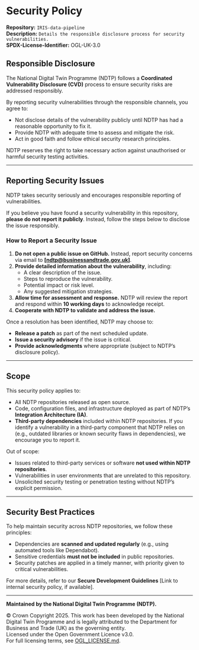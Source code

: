 # Security Policy  

**Repository:** `IRIS-data-pipeline`  
**Description:** `Details the responsible disclosure process for security vulnerabilities.`  
**SPDX-License-Identifier:** OGL-UK-3.0

## Responsible Disclosure  

The National Digital Twin Programme (NDTP) follows a **Coordinated Vulnerability Disclosure (CVD)** process to ensure security risks are addressed responsibly.  

By reporting security vulnerabilities through the responsible channels, you agree to:  
- Not disclose details of the vulnerability publicly until NDTP has had a reasonable opportunity to fix it.  
- Provide NDTP with adequate time to assess and mitigate the risk.  
- Act in good faith and follow ethical security research principles.  

NDTP reserves the right to take necessary action against unauthorised or harmful security testing activities.  

---

## Reporting Security Issues  

NDTP takes security seriously and encourages responsible reporting of vulnerabilities.  

If you believe you have found a security vulnerability in this repository, **please do not report it publicly**. Instead, follow the steps below to disclose the issue responsibly.  

### **How to Report a Security Issue**  

1. **Do not open a public issue on GitHub.** Instead, report security concerns via email to **[ndtp@businessandtrade.gov.uk]**.  
2. **Provide detailed information about the vulnerability**, including:  
   - A clear description of the issue.  
   - Steps to reproduce the vulnerability.  
   - Potential impact or risk level.  
   - Any suggested mitigation strategies.  
3. **Allow time for assessment and response.** NDTP will review the report and respond within **10 working days** to acknowledge receipt.  
4. **Cooperate with NDTP to validate and address the issue.**  

Once a resolution has been identified, NDTP may choose to:  
- **Release a patch** as part of the next scheduled update.  
- **Issue a security advisory** if the issue is critical.  
- **Provide acknowledgments** where appropriate (subject to NDTP’s disclosure policy).  

---

## Scope  

This security policy applies to:  
- All NDTP repositories released as open source.  
- Code, configuration files, and infrastructure deployed as part of NDTP’s **Integration Architecture (IA)**.  
- **Third-party dependencies** included within NDTP repositories. If you identify a vulnerability in a third-party component that NDTP relies on (e.g., outdated libraries 
or known security flaws in dependencies), we encourage you to report it.  

Out of scope:  
- Issues related to third-party services or software **not used within NDTP repositories**.  
- Vulnerabilities in user environments that are unrelated to this repository.  
- Unsolicited security testing or penetration testing without NDTP’s explicit permission.  

---

## Security Best Practices  

To help maintain security across NDTP repositories, we follow these principles:  
- Dependencies are **scanned and updated regularly** (e.g., using automated tools like Dependabot).  
- Sensitive credentials **must not be included** in public repositories.  
- Security patches are applied in a timely manner, with priority given to critical vulnerabilities.  

For more details, refer to our **Secure Development Guidelines** [Link to internal security policy, if available].  

---

**Maintained by the National Digital Twin Programme (NDTP).**  

© Crown Copyright 2025. This work has been developed by the National Digital Twin Programme and is legally attributed to the Department for Business and Trade (UK) as the
 governing entity.  
Licensed under the Open Government Licence v3.0.  
For full licensing terms, see [OGL_LICENSE.md](OGL_LICENSE.md).  
